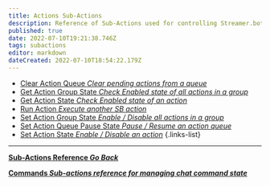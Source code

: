 ```yaml
---
title: Actions Sub-Actions
description: Reference of Sub-Actions used for controlling Streamer.bot Action state
published: true
date: 2022-07-10T19:21:38.746Z
tags: subactions
editor: markdown
dateCreated: 2022-07-10T18:54:22.179Z
---
```


* [Clear Action Queue *Clear pending actions from a queue*](/Sub-Actions/Clear-Action-Queue)
* [Get Action Group State  *Check Enabled state of all actions in a group*](/Sub-Actions/action-group-state)
* [Get Action State *Check Enabled state of an action*](/en/Sub-Actions/Get-Action-State)
* [Run Action *Execute another SB action*](/Sub-Actions/Do-Action)
* [Set Action Group State  *Enable / Disable all actions in a group*](/Sub-Actions/action-group-state)
* [Set Action Queue Pause State *Pause / Resume an action queue*](/en/Sub-Actions/Set-Action-Queue-Pause-State)
* [Set Action State *Enable / Disable an action*](/Sub-Actions/action-state)
{.links-list}

---

<section class="btn-grid my-5">
    
  [<i class="mdi mdi-chevron-left"></i>**Sub-Actions Reference *Go Back***](/en/Sub-Actions)
  
  [<i class="mdi mdi-comment-alert primary--text"></i> **Commands *Sub-actions reference for managing chat command state***](/en/Sub-Actions/Commands)
  
</section>